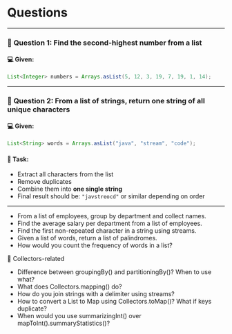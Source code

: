 # Questions

---

### 🔹 **Question 1: Find the second-highest number from a list**

#### 💻 Given:

```java
List<Integer> numbers = Arrays.asList(5, 12, 3, 19, 7, 19, 1, 14);
```

---

### 🔹 **Question 2: From a list of strings, return one string of all unique characters**

#### 💻 Given:

```java
List<String> words = Arrays.asList("java", "stream", "code");
```

#### 🎯 Task:

* Extract all characters from the list
* Remove duplicates
* Combine them into **one single string**
* Final result should be: `"javstreocd"` or similar depending on order

---

- From a list of employees, group by department and collect names.
- Find the average salary per department from a list of employees.
- Find the first non-repeated character in a string using streams.
- Given a list of words, return a list of palindromes.
- How would you count the frequency of words in a list?

🔹 Collectors-related

- Difference between groupingBy() and partitioningBy()? When to use what?
- What does Collectors.mapping() do?
- How do you join strings with a delimiter using streams?
- How to convert a List to Map using Collectors.toMap()? What if keys duplicate?
- When would you use summarizingInt() over mapToInt().summaryStatistics()?

